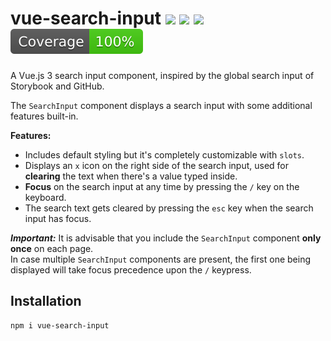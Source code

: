 # vue-search-input <a href="https://npm.im/vue-search-input"><img src="https://badgen.net/npm/v/vue-search-input"></a> ![](https://img.badgesize.io/kouts/vue-search-input/main/dist/vue-search-input.umd.js.svg) ![](https://img.badgesize.io/kouts/vue-search-input/main/dist/vue-search-input.umd.js.svg?compression=gzip) ![](coverage/badge.svg)

A Vue.js 3 search input component, inspired by the global search input of Storybook and GitHub.

 The `SearchInput` component displays a search input with some additional features built-in.  
 
 **Features:**  
 - Includes default styling but it's completely customizable with `slots`.
 - Displays an `x` icon on the right side of the search input, used for **clearing** the text when there's a value typed inside.  
 - **Focus** on the search input at any time by pressing the `/` key on the keyboard.  
 - The search text gets cleared by pressing the `esc` key when the search input has focus.
 
 ***Important:*** It is advisable that you include the `SearchInput` component **only once** on each page.  
 In case multiple `SearchInput` components are present, the first one being displayed will take focus precedence upon the `/` keypress.

## Installation

```bash
npm i vue-search-input
```
